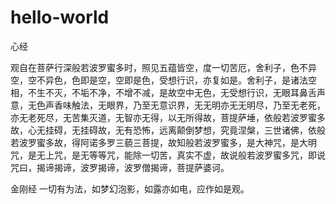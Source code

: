 # hello-world

心经

观自在菩萨行深般若波罗蜜多时，照见五蕴皆空，度一切苦厄，舍利子，色不异空，空不异色，色即是空，空即是色，受想行识，亦复如是。舍利子，是诸法空相，不生不灭，不垢不净，不增不减，是故空中无色，无受想行识，无眼耳鼻舌声意，无色声香味触法，无眼界，乃至无意识界，无无明亦无无明尽，乃至无老死，亦无老死尽，无苦集灭道，无智亦无得，以无所得故，菩提萨埵，依般若波罗蜜多故，心无挂碍，无挂碍故，无有恐怖，远离颠倒梦想，究竟涅槃，三世诸佛，依般若波罗蜜多故，得阿诺多罗三藐三菩提，故知般若波罗蜜多，是大神咒，是大明咒，是无上咒，是无等等咒，能除一切苦，真实不虚，故说般若波罗蜜多咒，即说咒曰，揭谛揭谛，波罗揭谛，波罗僧揭谛，菩提萨婆诃。

金刚经
一切有为法，如梦幻泡影，如露亦如电，应作如是观。

